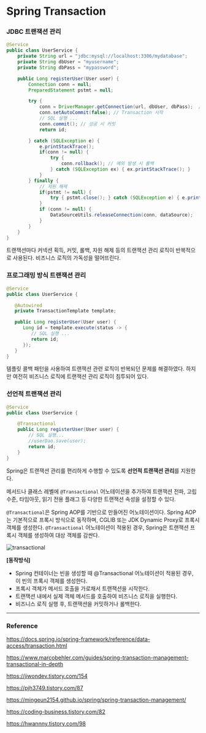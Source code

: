 # Spring Transaction

### JDBC 트랜잭션 관리
```java
@Service
public class UserService { 
    private String url = "jdbc:mysql://localhost:3306/mydatabase";
    private String dbUser = "myusername";
    private String dbPass = "mypassword";

    public Long registerUser(User user) {
        Connection conn = null;
        PreparedStatement pstmt = null;

        try {
            conn = DriverManager.getConnection(url, dbUser, dbPass);  // Connection 획득
            conn.setAutoCommit(false); // Transaction 시작
            // SQL 실행 ...
            conn.commit(); // 성공 시 커밋
            return id;

        } catch (SQLException e) {
            e.printStackTrace();
            if(conn != null) {
                try {
                    conn.rollback(); // 예외 발생 시 롤백
                } catch (SQLException ex) { ex.printStackTrace(); }
            }
        } finally {
            // 자원 해제
            if(pstmt != null) {
                try { pstmt.close(); } catch (SQLException e) { e.printStackTrace(); }
            }
            if (conn != null) {
                DataSourceUtils.releaseConnection(conn, dataSource);
            }
        }
    }
}
```
트랜잭션마다 커넥션 획득, 커밋, 롤백, 자원 해제 등의 트랜잭션 관리 로직이 반복적으로 사용된다.
비즈니스 로직의 가독성을 떨어뜨린다.

### 프로그래밍 방식 트랜잭션 관리

```java
@Service
public class UserService {

   @Autowired
   private TransactionTemplate template;

   public Long registerUser(User user) {
      Long id = template.execute(status -> {
         // SQL 실행 ...
         return id;
      });
   }
}
```
템플릿 콜백 패턴을 사용하여 트랜잭션 관련 로직이 반복되던 문제를 해결하였다.
하지만 여전히 비즈니스 로직에 트랜잭션 관리 로직이 침투되어 있다.

### 선언적 트랜잭션 관리

```java
@Service
public class UserService {

    @Transactional
    public Long registerUser(User user) {
        // SQL 실행...
        //userDao.save(user);
        return id;
    }
}
```
Spring은 트랜잭션 관리를 편리하게 수행할 수 있도록 **선언적 트랜잭션 관리**를 지원한다.

메서드나 클래스 레벨에 ``@Transactional`` 어노테이션을 추가하여 트랜잭션 전파, 고립 수준, 타임아웃, 읽기 전용 플래그 등 다양한 트랜잭션 속성을 설정할 수 있다.

``@Transactional``은 Spring AOP를 기반으로 만들어진 어노테이션이다.
Spring AOP는 기본적으로 프록시 방식으로 동작하며, CGLIB 또는 JDK Dynamic Proxy로 프록시 객체를 생성한다.
``@Transactional`` 어노테이션이 적용된 경우, Spring은 트랜잭션 프록시 객체를 생성하여 대상 객체를 감싼다.

![transactional](https://github.com/sunyesle/TIL/assets/45172865/c49de2d3-a504-4bc3-b787-d5e226fa28e7)

**[동작방식]**
- Spring 컨테이너는 빈을 생성할 때 @Transactional 어노테이션이 적용된 경우, 이 빈의 프록시 객체를 생성한다.
- 프록시 객체가 메서드 호출을 가로채서 트랜잭션을 시작한다.
- 트랜잭션 내에서 실제 객체 메서드를 호출하여 비즈니스 로직을 실행한다.
- 비즈니스 로직 실행 후, 트랜잭션을 커밋하거나 롤백한다.

---
### Reference

https://docs.spring.io/spring-framework/reference/data-access/transaction.html

https://www.marcobehler.com/guides/spring-transaction-management-transactional-in-depth

https://jiwondev.tistory.com/154

https://pjh3749.tistory.com/87

https://mingeun2154.github.io/spring/spring-transaction-management/

https://coding-business.tistory.com/82

https://hwannny.tistory.com/98
